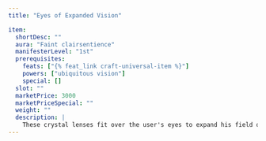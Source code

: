 ```yaml
---
title: "Eyes of Expanded Vision"

item:
  shortDesc: ""
  aura: "Faint clairsentience"
  manifesterLevel: "1st"
  prerequisites:
    feats: ["{% feat_link craft-universal-item %}"]
    powers: ["ubiquitous vision"]
    special: []
  slot: ""
  marketPrice: 3000
  marketPriceSpecial: ""
  weight: ""
  description: |
    These crystal lenses fit over the user's eyes to expand his field of vision. Flanking opponents gain only a +1 bonus when attacking the user instead of +2 (rogues still get their full sneak attack damage because the wearer is still flanked). The wearer gains a +1 enhancement bonus on _spot_ checks but takes a –2 penalty on saves against gaze attacks.
---
```


